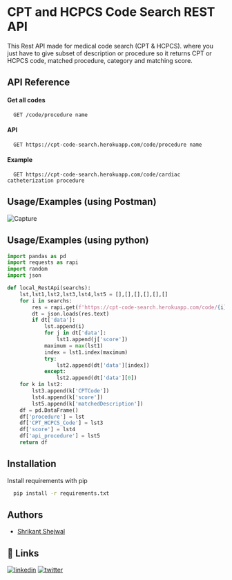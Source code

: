 
# CPT and HCPCS Code Search REST API

This Rest API made for medical code search (CPT & HCPCS). where you just have to give subset of description or procedure so it returns CPT or HCPCS code, matched procedure, category and matching score.


## API Reference

#### Get all codes

```http
  GET /code/procedure name
```

#### API 

```http
  GET https://cpt-code-search.herokuapp.com/code/procedure name
```

#### Example


```http
  GET https://cpt-code-search.herokuapp.com/code/cardiac catheterization procedure
```

## Usage/Examples (using Postman)

![Capture](https://user-images.githubusercontent.com/67087846/185297096-4a50827c-db2e-4981-a62a-d65c30914253.JPG)




## Usage/Examples (using python)

```python
import pandas as pd
import requests as rapi
import random
import json

def local_RestApi(searchs):
    lst,lst1,lst2,lst3,lst4,lst5 = [],[],[],[],[],[]
    for i in searchs:
        res = rapi.get(f'https://cpt-code-search.herokuapp.com/code/{i}')
        dt = json.loads(res.text)
        if dt['data']:
            lst.append(i)
            for j in dt['data']:
                lst1.append(j['score'])
            maximum = max(lst1)
            index = lst1.index(maximum)
            try:
                lst2.append(dt['data'][index])
            except:
                lst2.append(dt['data'][0])
    for k in lst2:
        lst3.append(k['CPTCode'])
        lst4.append(k['score'])
        lst5.append(k['matchedDescription'])
    df = pd.DataFrame()
    df['procedure'] = lst
    df['CPT_HCPCS_Code'] = lst3
    df['score'] = lst4
    df['api_procedure'] = lst5
    return df
```

## Installation

Install requirements with pip

```bash
  pip install -r requirements.txt
```
    

## Authors

- [Shrikant Shejwal](https://github.com/shritech1404)

## 🔗 Links
[![linkedin](https://img.shields.io/badge/linkedin-0A66C2?style=for-the-badge&logo=linkedin&logoColor=white)](https://www.linkedin.com/in/shrikant-shejwal-930a4519b/)
[![twitter](https://img.shields.io/badge/twitter-1DA1F2?style=for-the-badge&logo=twitter&logoColor=white)](https://twitter.com/)



